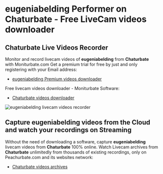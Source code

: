 # eugeniabelding Performer on Chaturbate - Free LiveCam videos downloader

## Chaturbate Live Videos Recorder

Monitor and record livecam videos of **eugeniabelding** from **Chaturbate** with Moniturbate.com
Get a premium trial for free by just and only registering with your Email address:
* [eugeniabelding Premium videos downloader](https://moniturbate.com/request-demo-licence-key.html)

Free livecam videos downloader - Moniturbate Software:
* [Chaturbate videos downloader](https://moniturbate.com/moniturbate-download-software.html)

![eugeniabelding livecam videos recorder](https://peachurnet.com/templates/moniturbate-software.png)


## Capture eugeniabelding videos from the Cloud and watch your recordings on Streaming

Without the need of downloading a software, capture **eugeniabelding** livecam videos from **Chaturbate** 100% online.
Watch Livecam archives from **Chaturbate** unlimitedly from thousands of existing recordings, only on Peachurbate.com and its websites network:
* [Chaturbate videos archives](https://peachurnet.com/)